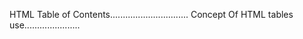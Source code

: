 HTML 
Table of Contents...............................
Concept Of HTML tables use......................
